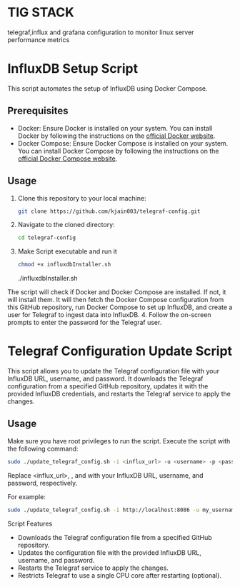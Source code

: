 # TIG STACK
telegraf,influx and grafana configuration to monitor linux server performance metrics


# InfluxDB Setup Script

This script automates the setup of InfluxDB using Docker Compose.

## Prerequisites

- Docker: Ensure Docker is installed on your system. You can install Docker by following the instructions on the [official Docker website](https://docs.docker.com/get-docker/).
- Docker Compose: Ensure Docker Compose is installed on your system. You can install Docker Compose by following the instructions on the [official Docker Compose website](https://docs.docker.com/compose/install/).

## Usage

1. Clone this repository to your local machine:

   ```bash
   git clone https://github.com/kjain003/telegraf-config.git
   ```
2. Navigate to the cloned directory:
   ```bash
   cd telegraf-config
   ```
3. Make Script executable and run it
   ```bash
   chmod +x influxdbInstaller.sh
   ```
   ./influxdbInstaller.sh

The script will check if Docker and Docker Compose are installed. If not, it will install them. It will then fetch the Docker Compose configuration from this GitHub repository, run Docker Compose to set up InfluxDB, and create a user for Telegraf to ingest data into InfluxDB.
4. Follow the on-screen prompts to enter the password for the Telegraf user.

# Telegraf Configuration Update Script

This script allows you to update the Telegraf configuration file with your InfluxDB URL, username, and password. It downloads the Telegraf configuration from a specified GitHub repository, updates it with the provided InfluxDB credentials, and restarts the Telegraf service to apply the changes.

## Usage

Make sure you have root privileges to run the script. Execute the script with the following command:

```bash
sudo ./update_telegraf_config.sh -i <influx_url> -u <username> -p <password>
```
Replace <influx_url>, <username>, and <password> with your InfluxDB URL, username, and password, respectively.

For example:
```bash
sudo ./update_telegraf_config.sh -i http://localhost:8086 -u my_username -p my_password
```
Script Features
- Downloads the Telegraf configuration file from a specified GitHub repository.
- Updates the configuration file with the provided InfluxDB URL, username, and password.
- Restarts the Telegraf service to apply the changes.
- Restricts Telegraf to use a single CPU core after restarting (optional).  
